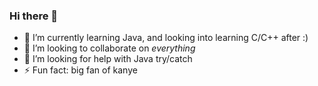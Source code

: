 ### Hi there 👋

- 🌱 I’m currently learning Java, and looking into learning C/C++ after :)
- 👯 I’m looking to collaborate on *everything* 
- 🤔 I’m looking for help with Java try/catch
- ⚡ Fun fact: big fan of kanye 

